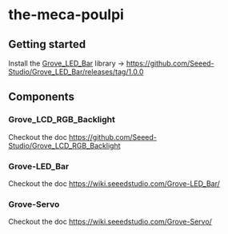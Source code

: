 # the-meca-poulpi

## Getting started

Install the [Grove_LED_Bar](https://github.com/Seeed-Studio/Grove_LED_Bar) library -> https://github.com/Seeed-Studio/Grove_LED_Bar/releases/tag/1.0.0

## Components

### Grove_LCD_RGB_Backlight
Checkout the doc https://github.com/Seeed-Studio/Grove_LCD_RGB_Backlight

### Grove-LED_Bar
Checkout the doc https://wiki.seeedstudio.com/Grove-LED_Bar/

### Grove-Servo
Checkout the doc https://wiki.seeedstudio.com/Grove-Servo/
